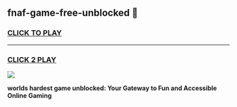 
## fnaf-game-free-unblocked 👋
<h3>
<a href="https://premium.freeplayer.one?title=fnaf-game-free-unblocked&ref=14F">CLICK TO PLAY</a></h3>
<hr>

<h3>
<a href="https://premium.freeplayer.one?title=fnaf-game-free-unblocked&ref=14F">CLICK 2 PLAY</a>
  
</h3>

<a href="https://premium.freeplayer.one?title=fnaf-game-free-unblocked&ref=12F/"><img src="https://clearcache.store/games.png"></a>


**worlds hardest game unblocked: Your Gateway to Fun and Accessible Online Gaming**
